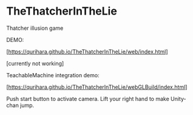 # TheThatcherInTheLie
Thatcher illusion game

DEMO:

[https://qurihara.github.io/TheThatcherInTheLie/web/index.html]


[currently not working]

TeachableMachine integration demo:

[https://qurihara.github.io/TheThatcherInTheLie/webGLBuild/index.html]

Push start button to activate camera. Lift your right hand to make Unity-chan jump.
